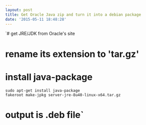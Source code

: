 ```yaml
---
layout: post
title: Get Oracle Java zip and turn it into a debian package
date: '2015-05-11 18:48:28'
---
```


`# get JRE/JDK from Oracle's site  
# rename its extension to 'tar.gz'  
# install java-package  
```sudo apt-get install java-package```  
```fakeroot make-jpkg server-jre-8u40-linux-x64.tar.gz```  
# output is .deb file`